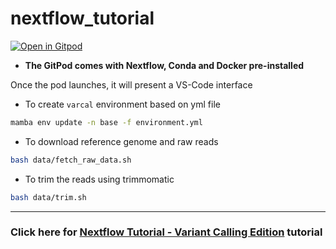 # nextflow_tutorial

[![Open in Gitpod](https://gitpod.io/button/open-in-gitpod.svg)](https://gitpod.io/#https://github.com/ftabaro/nextflow_tutorial.git)

* **The GitPod comes with Nextflow, Conda and Docker pre-installed**

Once the pod launches, it will present a VS-Code interface

* To create `varcal` environment based on yml file
```bash
mamba env update -n base -f environment.yml
```

* To download reference genome and raw reads
```bash
bash data/fetch_raw_data.sh
```

* To trim the reads using trimmomatic
```bash
bash data/trim.sh
```

---

### Click here for [Nextflow Tutorial - Variant Calling Edition](https://sateeshperi.github.io/nextflow_varcal/) tutorial
